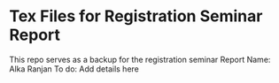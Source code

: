 # Tex Files for Registration Seminar Report

This repo serves as a backup for the registration seminar Report
Name: Alka Ranjan
To do: Add details here
